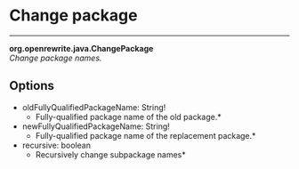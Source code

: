 # Change package

---
**org.openrewrite.java.ChangePackage**  
*Change package names.*
## Options
- oldFullyQualifiedPackageName: String!
	- Fully-qualified package name of the old package.*
- newFullyQualifiedPackageName: String!
	- Fully-qualified package name of the replacement package.*
- recursive: boolean
	- Recursively change subpackage names*
